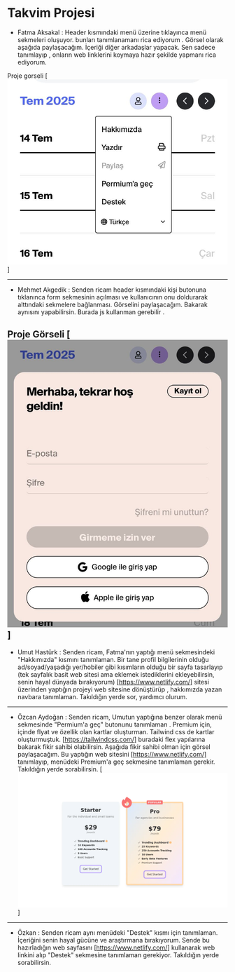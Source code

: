 # Takvim Projesi

- Fatma Aksakal : Header kısmındaki menü üzerine tıklayınca menü sekmeleri oluşuyor. bunları tanımlanamanı rica ediyorum . Görsel olarak aşağıda paylaşacağım. İçeriği diğer arkadaşlar yapacak. Sen sadece tanımlayıp , onların web linklerini koymaya hazır şekilde yapmanı rica ediyorum.


Proje gorseli [![alt text](src/images/readme-img-1.jpg)]

---

- Mehmet Akgedik : Senden ricam header kısmındaki kişi butonuna tıklanınca form sekmesinin açılması ve kullanıcının onu doldurarak alttındaki sekmelere bağlanması. Görselini paylaşacağım. Bakarak aynısını yapabilirsin. Burada js kullanman gerebilir . 

Proje Görseli [![alt text](src/images/readme-img-2.jpg)]
---
- Umut Hastürk : Senden ricam, Fatma'nın yaptığı menü sekmesindeki "Hakkımızda" kısmını tanımlaman. Bir tane profil bilgilerinin olduğu ad/soyad/yaşadığı yer/hobiler gibi kısımların olduğu bir sayfa tasarlayıp (tek sayfalık basit web sitesi ama eklemek istediklerini ekleyebilirsin, senin hayal dünyada bırakıyorum) [https://www.netlify.com/] sitesi üzerinden yaptığın projeyi web sitesine dönüştürüp , hakkımızda yazan navbara tanımlaman. Takıldığın yerde sor, yardımcı olurum.
---

- Özcan Aydoğan : Senden ricam, Umutun yaptığına benzer olarak menü sekmesinde "Permium'a geç" butonunu tanımlaman . Premium için, içinde flyat ve özellik olan kartlar oluşturman. Tailwind css de kartlar oluşturmuştuk. [https://tailwindcss.com/] buradaki flex yapılarına bakarak fikir sahibi olabilirsin. Aşağıda fikir sahibi olman için görsel paylaşacağım. Bu yaptığın web sitesini [https://www.netlify.com/] tanımlayıp, menüdeki Premium'a geç sekmesine tanımlaman gerekir. Takıldığın yerde sorabilirsin.
 [![alt text](src/images/canvas.min.webp)]
 ---

-  Özkan : Senden ricam aynı menüdeki "Destek" kısmı için tanımlaman. İçeriğini senin hayal gücüne ve araştırmana bırakıyorum. Sende bu hazırladığın web sayfasını 
[https://www.netlify.com/] kullanarak web linkini alıp "Destek" sekmesine tanımlaman gerekiyor. Takıldığın yerde sorabilirsin. 
